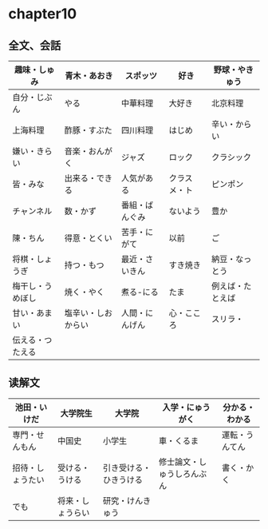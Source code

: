 # chapter10
## 全文、会話
| 趣味・しゅみ     | 青木・あおき       | スポッツ       | 好き         | 野球・やきゅう   |
| ---------------- | ------------------ | -------------- | ------------ | ---------------- |
| 自分・じぶん     | やる               | 中華料理       | 大好き       | 北京料理         |
| 上海料理         | 酢豚・すぶた       | 四川料理       | はじめ       | 辛い・からい     |
| 嫌い・きらい     | 音楽・おんがく     | ジャズ         | ロック       | クラシック       |
| 皆・みな         | 出来る・できる     | 人気がある     | クラスメ・ト | ピンポン         |
| チャンネル       | 数・かず           | 番組・ばんぐみ | ないよう     | 豊か             |
| 陳・ちん         | 得意・とくい       | 苦手・にがて   | 以前         | ご               |
| 将棋・しょうぎ   | 持つ・もつ         | 最近・さいきん | すき焼き     | 納豆・なっとう   |
| 梅干し・うめぼし | 焼く・やく         | 煮る-にる      | たま         | 例えば・たとえば |
| 甘い・あまい     | 塩辛い・しおからい | 人間・にんげん | 心・こころ   | スリラ・         |
| 伝える・つたえる |                    |                |              |                  |
## 读解文
| 池田・いけだ     | 大学院生         | 大学院                 | 入学・にゅうがく           | 分かる・わかる |
| ---------------- | ---------------- | ---------------------- | -------------------------- | -------------- |
| 専門・せんもん   | 中国史           | 小学生                 | 車・くるま                 | 運転・うんてん |
| 招待・しょうたい | 受ける・うける   | 引き受ける・ひきうける | 修士論文・しゅうしろんぶん | 書く・かく     |
| でも             | 将来・しょうらい | 研究・けんきゅう       |                            |                |
 



